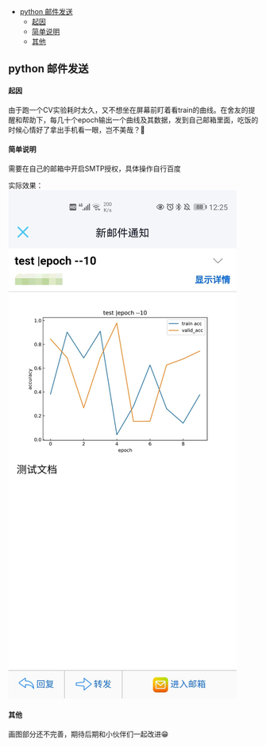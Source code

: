 - [python 邮件发送](#python-邮件发送)
    + [起因](#起因)
    + [简单说明](#简单说明)
    + [其他](#其他)



## python 邮件发送

#### 起因

由于跑一个CV实验耗时太久，又不想坐在屏幕前盯着看train的曲线。在舍友的提醒和帮助下，每几十个epoch输出一个曲线及其数据，发到自己邮箱里面，吃饭的时候心情好了拿出手机看一眼，岂不美哉？🧐



#### 简单说明

需要在自己的邮箱中开启SMTP授权，具体操作自行百度

实际效果：
![](./imgs/QQ.jpg)



#### 其他

画图部分还不完善，期待后期和小伙伴们一起改进😁
